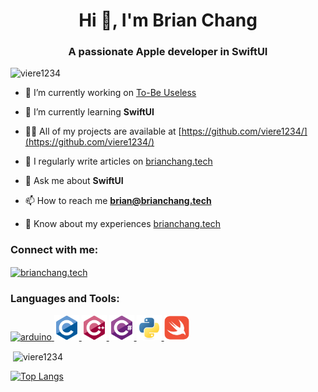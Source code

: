<h1 align="center">Hi 👋, I'm Brian Chang</h1>
<h3 align="center">A passionate Apple developer in SwiftUI</h3>

<p align="left"> <img src="https://komarev.com/ghpvc/?username=viere1234&label=Profile%20views&color=0e75b6&style=flat" alt="viere1234" /> </p>



- 🔭 I’m currently working on [To-Be Useless](https://github.com/viere1234/To-Be-Useless)

- 🌱 I’m currently learning **SwiftUI**

- 👨‍💻 All of my projects are available at [https://github.com/viere1234/](https://github.com/viere1234/)

- 📝 I regularly write articles on [brianchang.tech](brianchang.tech)

- 💬 Ask me about **SwiftUI**

- 📫 How to reach me **brian@brianchang.tech**

- 📄 Know about my experiences [brianchang.tech](brianchang.tech)

<h3 align="left">Connect with me:</h3>
<p align="left">
<a href="/brianchang.tech" target="blank"><img align="center" src="https://raw.githubusercontent.com/rahuldkjain/github-profile-readme-generator/master/src/images/icons/Social/rss.svg" alt="brianchang.tech" height="30" width="40" /></a>
</p>

<h3 align="left">Languages and Tools:</h3>
<p align="left"> <a href="https://www.arduino.cc/" target="_blank"> <img src="https://cdn.worldvectorlogo.com/logos/arduino-1.svg" alt="arduino" width="40" height="40"/> </a> <a href="https://www.cprogramming.com/" target="_blank"> <img src="https://raw.githubusercontent.com/devicons/devicon/master/icons/c/c-original.svg" alt="c" width="40" height="40"/> </a> <a href="https://www.w3schools.com/cpp/" target="_blank"> <img src="https://raw.githubusercontent.com/devicons/devicon/master/icons/cplusplus/cplusplus-original.svg" alt="cplusplus" width="40" height="40"/> </a> <a href="https://www.w3schools.com/cs/" target="_blank"> <img src="https://raw.githubusercontent.com/devicons/devicon/master/icons/csharp/csharp-original.svg" alt="csharp" width="40" height="40"/> </a> <a href="https://www.python.org" target="_blank"> <img src="https://raw.githubusercontent.com/devicons/devicon/master/icons/python/python-original.svg" alt="python" width="40" height="40"/> </a> <a href="https://developer.apple.com/swift/" target="_blank"> <img src="https://raw.githubusercontent.com/devicons/devicon/master/icons/swift/swift-original.svg" alt="swift" width="40" height="40"/> </a> </p>

<p>&nbsp;<img align="center" src="https://github-readme-stats.vercel.app/api?username=viere1234&show_icons=true&locale=en" alt="viere1234" /></p>

[![Top Langs](https://github-readme-stats.vercel.app/api/top-langs/?username=viere1234&layout=compact)](https://github.com/anuraghazra/github-readme-stats)


